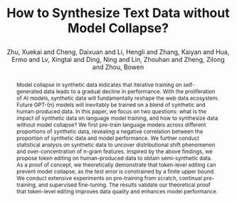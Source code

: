 ---
layout: pub
type: article
key: toedit
title: >
    How to Synthesize Text Data without Model Collapse?
author: Zhu, Xuekai and Cheng, Daixuan and Li, Hengli and Zhang, Kaiyan and Hua, Ermo and Lv, Xingtai and Ding, Ning and Lin, Zhouhan and Zheng, Zilong and Zhou, Bowen
abbr: ICML'25
correspondence: Lin, Zhouhan and Zheng, Zilong and Zhou, Bowen
# pdf: https://aclanthology.org/2023.emnlp-main.334.pdf
journal: ICML
arxiv: "2412.14689"
year: 2025
selected: true
abstract: >
    Model collapse in synthetic data indicates that iterative training on self-generated data leads to a gradual decline in performance. With the proliferation of AI models, synthetic data will fundamentally reshape the web data ecosystem. Future GPT-{n} models will inevitably be trained on a blend of synthetic and human-produced data. In this paper, we focus on two questions: what is the impact of synthetic data on language model training, and how to synthesize data without model collapse? We first pre-train language models across different proportions of synthetic data, revealing a negative correlation between the proportion of synthetic data and model performance. We further conduct statistical analysis on synthetic data to uncover distributional shift phenomenon and over-concentration of n-gram features. Inspired by the above findings, we propose token editing on human-produced data to obtain semi-synthetic data. As a proof of concept, we theoretically demonstrate that token-level editing can prevent model collapse, as the test error is constrained by a finite upper bound. We conduct extensive experiments on pre-training from scratch, continual pre-training, and supervised fine-tuning. The results validate our theoretical proof that token-level editing improves data quality and enhances model performance.
bibtex: >
    @article{zhu2025toedit,
        title={How to Synthesize Text Data without Model Collapse?},
        author={Zhu, Xuekai and Cheng, Daixuan and Li, Hengli and Zhang, Kaiyan and Hua, Ermo and Lv, Xingtai and Ding, Ning and Lin, Zhouhan and Zheng, Zilong and Zhou, Bowen},
        journal = {Forty-Second International Conference on Machine Learning},
        year={2025}
    }
medias:
    - name: X
      url:  https://x.com/ZilongZheng/status/1870366949907349576
---